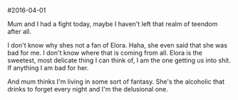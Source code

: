#2016-04-01

Mum and I had a fight today, maybe I haven't left that realm of teendom after all.

I don't know why shes not a fan of Elora. Haha, she even said that she was bad for me. I don't know where that is coming from all. Elora is the sweetest, most delicate thing I can think of, I am the one getting us into shit. If anything I am bad for her.

And mum thinks I'm living in some sort of fantasy. She's the alcoholic that drinks to forget every night and I'm the delusional one.